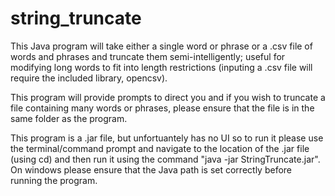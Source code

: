 string_truncate
===============

This Java program will take either a single word or phrase or a .csv file of words 
and phrases and truncate them semi-intelligently; useful for modifying long words 
to fit into length restrictions (inputing a .csv file will require the included 
library, opencsv).

This program will provide prompts to direct you and if you wish to truncate a file
containing many words or phrases, please ensure that the file is in the same folder
as the program.

This program is a .jar file, but unfortuantely has no UI so to run it please 
use the terminal/command prompt and navigate to the location of the .jar file 
(using cd) and then run it using the command "java -jar StringTruncate.jar". On 
windows please ensure that the Java path is set correctly before running the
program.
